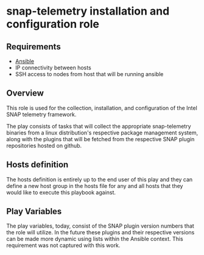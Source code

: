 # snap-telemetry installation and configuration role

## Requirements

* [Ansible](http://docs.ansible.com/ansible/latest/intro.html)
* IP connectivity between hosts
* SSH access to nodes from host that will be running ansible

## Overview

This role is used for the collection, installation, and configuration of the Intel SNAP telemetry framework.

The play consists of tasks that will collect the appropriate snap-telemetry binaries from a linux distribution's
respective package management system, along with the plugins that will be fetched from the respective SNAP plugin 
repositories hosted on github.

## Hosts definition

The hosts definition is entirely up to the end user of this play and they can define a new host group in the hosts
file for any and all hosts that they would like to execute this playbook against.

## Play Variables

The play variables, today, consist of the SNAP plugin version numbers that the role will utilize. In the future
these plugins and their respective versions can be made more dynamic using lists within the Ansible context. This
requirement was not captured with this work.